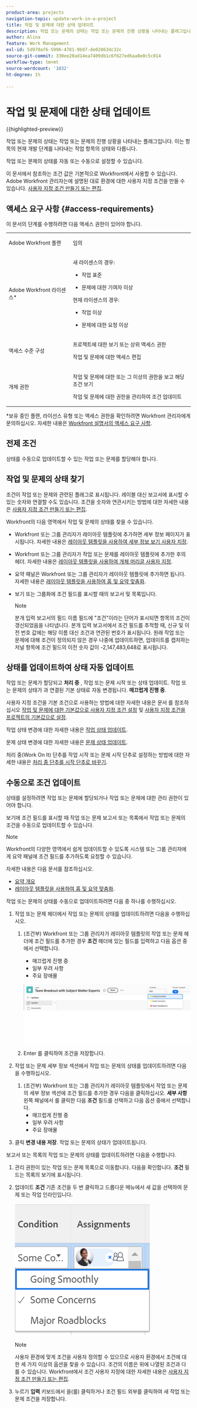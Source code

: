 ```yaml
---
product-area: projects
navigation-topic: update-work-in-a-project
title: 작업 및 문제에 대한 상태 업데이트
description: 작업 또는 문제의 상태는 작업 또는 문제의 진행 상황을 나타내는 플래그입니다. 이는 항목의 현재 개발 단계를 나타내는 작업 항목의 상태와 다릅니다.
author: Alina
feature: Work Management
exl-id: 5d970af6-5996-4781-9b97-de02063dc32c
source-git-commit: 330ee20ad14ea7409db1c6f627ed6aa0e0c5c014
workflow-type: tm+mt
source-wordcount: '1032'
ht-degree: 1%

---
```


# 작업 및 문제에 대한 상태 업데이트

{{highlighted-preview}}

작업 또는 문제의 상태는 작업 또는 문제의 진행 상황을 나타내는 플래그입니다. 이는 항목의 현재 개발 단계를 나타내는 작업 항목의 상태와 다릅니다.

작업 또는 문제의 상태를 자동 또는 수동으로 설정할 수 있습니다.

이 문서에서 참조하는 조건 값은 기본적으로 Workfront에서 사용할 수 있습니다. Adobe Workfront 관리자는에 설명된 대로 환경에 대한 사용자 지정 조건을 만들 수 있습니다. [사용자 지정 조건 만들기 또는 편집](../../../administration-and-setup/customize-workfront/create-manage-custom-conditions/create-edit-custom-conditions.md).

## 액세스 요구 사항 {#access-requirements}

이 문서의 단계를 수행하려면 다음 액세스 권한이 있어야 합니다.

<table style="table-layout:auto"> 
 <col> 
 <col> 
 <tbody> 
  <tr> 
   <td role="rowheader">Adobe Workfront 플랜</td> 
   <td> <p>임의</p> </td> 
  </tr> 
  <tr> 
   <td role="rowheader">Adobe Workfront 라이센스*</td> 
   <td>

새 라이센스의 경우:
<ul><li><p>작업 표준</p></li>
   <li><p>문제에 대한 기여자 이상</p></li></ul>


현재 라이센스의 경우:
<ul><li><p>작업 이상</p></li>
   <li><p>문제에 대한 요청 이상</p></li></ul>
    </td> 
  </tr> 
  <tr> 
   <td role="rowheader">액세스 수준 구성</td> 
   <td> <p>프로젝트에 대한 보기 또는 상위 액세스 권한</p> <p>작업 및 문제에 대한 액세스 편집 </p></td> 
  </tr> 
  <tr> 
   <td role="rowheader">개체 권한</td> 
   <td> <p>작업 및 문제에 대한 또는 그 이상의 권한을 보고 해당 조건 보기</p>
   <p>작업 및 문제에 대한 권한을 관리하여 조건 업데이트</p>
  </td> 
  </tr> 
 </tbody> 
</table>

*보유 중인 플랜, 라이선스 유형 또는 액세스 권한을 확인하려면 Workfront 관리자에게 문의하십시오. 자세한 내용은 [Workfront 설명서의 액세스 요구 사항](/help/quicksilver/administration-and-setup/add-users/access-levels-and-object-permissions/access-level-requirements-in-documentation.md).

## 전제 조건

상태를 수동으로 업데이트할 수 있는 작업 또는 문제를 할당해야 합니다.

## 작업 및 문제의 상태 찾기

조건이 작업 또는 문제와 관련된 플래그로 표시됩니다. 레이블 대신 보고서에 표시할 수 있는 숫자와 연결할 수도 있습니다. 조건을 숫자와 연관시키는 방법에 대한 자세한 내용은 [사용자 지정 조건 만들기 또는 편집](../../../administration-and-setup/customize-workfront/create-manage-custom-conditions/create-edit-custom-conditions.md).

Workfront의 다음 영역에서 작업 및 문제의 상태를 찾을 수 있습니다.

* <span class="preview">Workfront 또는 그룹 관리자가 레이아웃 템플릿에 추가하면 세부 정보 페이지가 표시됩니다. 자세한 내용은 [레이아웃 템플릿을 사용하여 세부 정보 보기 사용자 지정](/help/quicksilver/administration-and-setup/customize-workfront/use-layout-templates/customize-details-view-layout-template.md). </span>

* <span class="preview">Workfront 또는 그룹 관리자가 작업 또는 문제를 레이아웃 템플릿에 추가한 후의 헤더. 자세한 내용은 [레이아웃 템플릿을 사용하여 개체 머리글 사용자 지정](/help/quicksilver/administration-and-setup/customize-workfront/use-layout-templates/customize-object-headers.md). </span>

* 요약 패널은 Workfront 또는 그룹 관리자가 레이아웃 템플릿에 추가하면 됩니다. 자세한 내용은 [레이아웃 템플릿을 사용하여 홈 및 요약 맞춤화](/help/quicksilver/administration-and-setup/customize-workfront/use-layout-templates/customize-home-summary-layout-template.md).

* 보기 또는 그룹화에 조건 필드를 표시할 때의 보고서 및 목록입니다.

  >[!NOTE]
  >
  >분개 입력 보고서의 필드 이름 필드에 &quot;조건&quot;이라는 단어가 표시되면 항목의 조건이 갱신되었음을 나타냅니다. 분개 입력 보고서에서 조건 필드를 추적할 때, 신규 및 이전 번호 값에는 해당 이름 대신 조건과 연관된 번호가 표시됩니다. 원래 작업 또는 문제에 대해 조건이 정의되지 않은 경우 나중에 업데이트하면, 업데이트를 캡처하는 저널 항목에 조건 필드의 이전 숫자 값이 -2,147,483,648로 표시됩니다.

## 상태를 업데이트하여 상태 자동 업데이트

작업 또는 문제가 할당되고 **처리 중** , 작업 또는 문제 시작 또는 상태 업데이트. 작업 또는 문제의 상태가 과 연결된 기본 상태로 자동 변경됩니다. **매끄럽게 진행 중**.

사용자 지정 조건을 기본 조건으로 사용하는 방법에 대한 자세한 내용은 문서 를 참조하십시오  [작업 및 문제에 대한 기본값으로 사용자 지정 조건 설정](../../../administration-and-setup/customize-workfront/create-manage-custom-conditions/set-custom-condition-default-tasks-issues.md) 및 [사용자 지정 조건을 프로젝트의 기본값으로 설정](../../../administration-and-setup/customize-workfront/create-manage-custom-conditions/set-custom-condition-default-projects.md).

작업 상태 변경에 대한 자세한 내용은 [작업 상태 업데이트](../../../manage-work/projects/updating-work-in-a-project/update-task-status.md).

문제 상태 변경에 대한 자세한 내용은 [문제 상태 업데이트](../../../manage-work/projects/updating-work-in-a-project/update-issue-status.md).

처리 중(Work On It) 단추를 작업 시작 또는 문제 시작 단추로 설정하는 방법에 대한 자세한 내용은 [처리 중 단추를 시작 단추로 바꾸기](../../../people-teams-and-groups/create-and-manage-teams/work-on-it-button-to-start-button.md).

## 수동으로 조건 업데이트

상태를 설정하려면 작업 또는 문제에 할당되거나 작업 또는 문제에 대한 관리 권한이 있어야 합니다.

보기에 조건 필드를 표시할 때 작업 또는 문제 보고서 또는 목록에서 작업 또는 문제의 조건을 수동으로 업데이트할 수 있습니다.

>[!NOTE]
>
>Workfront의 다양한 영역에서 쉽게 업데이트할 수 있도록 시스템 또는 그룹 관리자에게 요약 패널에 조건 필드를 추가하도록 요청할 수 있습니다.
>
>자세한 내용은 다음 문서를 참조하십시오.
>
>* [요약 개요](/help/quicksilver/workfront-basics/the-new-workfront-experience/summary-overview.md)
>* [레이아웃 템플릿을 사용하여 홈 및 요약 맞춤화](/help/quicksilver/administration-and-setup/customize-workfront/use-layout-templates/customize-home-summary-layout-template.md).


<!--old Condition update - in the commenting stream: 
Updating the Condition of a task or issue differs depending on whether you are assigned to it or not:

* If you are using the legacy commenting experience, you can update the Condition in the Updates tab or in a list of tasks or issues if you are assigned to them. This is not supported in the new commenting experience. For information, see [New commenting experience](/help/quicksilver/product-announcements/betas/new-commenting-experience-beta/unified-commenting-experience.md). 
* You can update the Condition in a list of tasks or issues if you are not assigned to them, only if you have Manage permissions to them. In this case, you cannot update the Condition in the Update tab of the task or issue. -->

작업 또는 문제의 상태를 수동으로 업데이트하려면 다음 중 하나를 수행하십시오.

<div class="preview">

1. 작업 또는 문제 헤더에서 작업 또는 문제의 상태를 업데이트하려면 다음을 수행하십시오.

   1. (조건부) Workfront 또는 그룹 관리자가 레이아웃 템플릿의 작업 또는 문제 헤더에 조건 필드를 추가한 경우 **조건** 헤더에 있는 필드를 입력하고 다음 옵션 중에서 선택합니다.
      * 매끄럽게 진행 중
      * 일부 우려 사항
      * 주요 장애물

      ![](assets/condition-in-task-header.png)
   1. Enter 를 클릭하여 조건을 저장합니다.

1. 작업 또는 문제 세부 정보 섹션에서 작업 또는 문제의 상태를 업데이트하려면 다음을 수행하십시오.

   1. (조건부) Workfront 또는 그룹 관리자가 레이아웃 템플릿에서 작업 또는 문제의 세부 정보 섹션에 조건 필드를 추가한 경우 다음을 클릭하십시오. **세부 사항** 왼쪽 패널에서 를 클릭한 다음 **조건** 필드를 선택하고 다음 옵션 중에서 선택합니다.
      * 매끄럽게 진행 중
      * 일부 우려 사항
      * 주요 장애물
1. 클릭 **변경 내용 저장**. 작업 또는 문제의 상태가 업데이트됩니다.

</div>

보고서 또는 목록의 작업 또는 문제의 상태를 업데이트하려면 다음을 수행합니다.

1. 관리 권한이 있는 작업 또는 문제 목록으로 이동합니다. 다음을 확인합니다. **조건** 필드는 목록의 보기에 표시됩니다.

1. 업데이트 **조건** 기존 조건을 두 번 클릭하고 드롭다운 메뉴에서 새 값을 선택하여 문제 또는 작업 인라인입니다.

   ![](assets/condition-drop-down-values-in-task-list.png)

   >[!NOTE]
   >
   >사용자 환경에 맞게 조건을 사용자 정의할 수 있으므로 사용자 환경에서 조건에 대한 세 가지 이상의 옵션을 찾을 수 있습니다. 조건의 이름은 위에 나열된 조건과 다를 수 있습니다. Workfront에서 조건 사용자 지정에 대한 자세한 내용은 [사용자 지정 조건 만들기 또는 편집](../../../administration-and-setup/customize-workfront/create-manage-custom-conditions/create-edit-custom-conditions.md).


1. 누르기 **입력** 키보드에서 을(를) 클릭하거나 조건 필드 외부를 클릭하여 새 작업 또는 문제 조건을 저장합니다.

<!--   
<li><p>(NOTE: drafted because I can't do this anymore)</p><p>If you have Manage permissions to the task or issue but are not assigned to it, perhaps as a project manager, add the <strong>Condition</strong> column to any view you use in a task or issue list, then set the <strong>Condition</strong> in inline edit and press Enter.</p><p><img src="assets/change-condition-in-list-view-350x142.png" style="width: 350;height: 142;"></p><p>For information about adding a column to a view, see <a href="../../../reports-and-dashboards/reports/reporting-elements/views-overview.md">Views overview in Adobe Workfront</a>.</p></li>   
     -->


